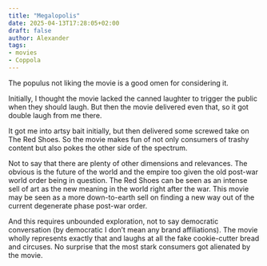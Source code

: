 ```yaml
---
title: "Megalopolis"
date: 2025-04-13T17:28:05+02:00
draft: false
author: Alexander
tags:
- movies
- Coppola
---
```


The populus not liking the movie is a good omen for considering it.

Initially, I thought the movie lacked the canned laughter to trigger the public when they should laugh.
But then the movie delivered even that, so it got double laugh from me there.

It got me into artsy bait initially, but then delivered some screwed take on The Red Shoes.
So the movie makes fun of not only consumers of trashy content but also pokes the other side of the spectrum.

Not to say that there are plenty of other dimensions and relevances.
The obvious is the future of the world and the empire too given the old post-war world order being in question.
The Red Shoes can be seen as an intense sell of art as the new meaning in the world right after the war.
This movie may be seen as a more down-to-earth sell on finding a new way out of the current degenerate phase post-war order.

And this requires unbounded exploration, not to say democratic conversation (by democratic I don’t mean any brand affiliations).
The movie wholly represents exactly that and laughs at all the fake cookie-cutter bread and circuses.
No surprise that the most stark consumers got alienated by the movie.
